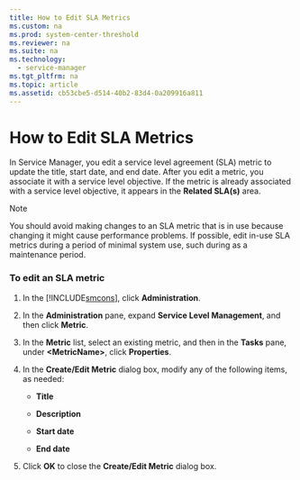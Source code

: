 ```yaml
---
title: How to Edit SLA Metrics
ms.custom: na
ms.prod: system-center-threshold
ms.reviewer: na
ms.suite: na
ms.technology: 
  - service-manager
ms.tgt_pltfrm: na
ms.topic: article
ms.assetid: cb53cbe5-d514-40b2-83d4-0a209916a811
---
```

# How to Edit SLA Metrics
In Service Manager, you edit a service level agreement \(SLA\) metric to update the title, start date, and end date. After you edit a metric, you associate it with a service level objective. If the metric is already associated with a service level objective, it appears in the **Related SLA\(s\)** area.

> [!NOTE]
> You should avoid making changes to an SLA metric that is in use because changing it might cause performance problems. If possible, edit in\-use SLA metrics during a period of minimal system use, such during as a maintenance period.

### To edit an SLA metric

1.  In the [!INCLUDE[smcons](../Token/smcons_md.md)], click **Administration**.

2.  In the **Administration** pane, expand **Service Level Management**, and then click **Metric**.

3.  In the **Metric** list, select an existing metric, and then in the **Tasks** pane, under **\<MetricName\>**, click **Properties**.

4.  In the **Create\/Edit Metric** dialog box, modify any of the following items, as needed:

    -   **Title**

    -   **Description**

    -   **Start date**

    -   **End date**

5.  Click **OK** to close the **Create\/Edit Metric** dialog box.

